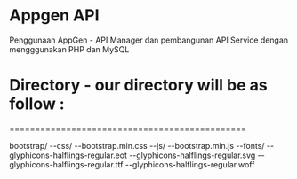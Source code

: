 # Appgen API
Penggunaan AppGen - API Manager dan pembangunan API Service dengan mengggunakan PHP dan MySQL



# Directory -  our directory will be as follow : 
==============================================
  
bootstrap/
   --css/
      --bootstrap.min.css
   --js/
       --bootstrap.min.js
   --fonts/
       --glyphicons-halflings-regular.eot
       --glyphicons-halflings-regular.svg
       --glyphicons-halflings-regular.ttf
       --glyphicons-halflings-regular.woff